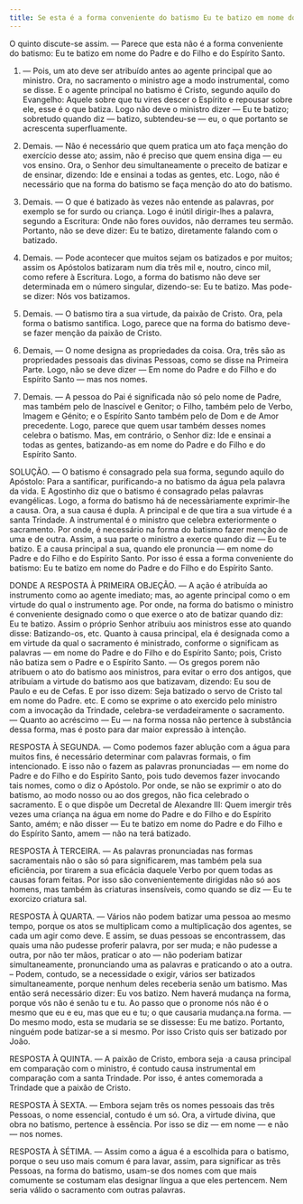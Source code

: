 ```yaml
---
title: Se esta é a forma conveniente do batismo Eu te batizo em nome do Padre e do Filho e do Espírito Santo
---
```


O quinto discute-se assim. — Parece que esta não é a forma conveniente do batismo: Eu te batizo em nome do Padre e do Filho e do Espírito Santo.  

1. — Pois, um ato deve ser atribuído antes ao agente principal que ao ministro. Ora, no sacramento o ministro age a modo instrumental, como se disse. E o agente principal no batismo é Cristo, segundo aquilo do Evangelho: Aquele sobre que tu vires descer o Espírito e repousar sobre ele, esse é o que batiza. Logo não deve o ministro dizer — Eu te batizo; sobretudo quando diz — batizo, subtendeu-se — eu, o que portanto se acrescenta superfluamente.  

2. Demais. — Não é necessário que quem pratica um ato faça menção do exercício desse ato; assim, não é preciso que quem ensina diga — eu vos ensino. Ora, o Senhor deu simultaneamente o preceito de batizar e de ensinar, dizendo: Ide e ensinai a todas as gentes, etc. Logo, não é necessário que na forma do batismo se faça menção do ato do batismo. 

3. Demais. — O que é batizado às vezes não entende as palavras, por exemplo se for surdo ou criança. Logo é inútil dirigir-lhes a palavra, segundo a Escritura: Onde não fores ouvidos, não derrames teu sermão. Portanto, não se deve dizer: Eu te batizo, diretamente falando com o batizado.  

4. Demais. — Pode acontecer que muitos sejam os batizados e por muitos; assim os Apóstolos batizaram num dia três mil e, noutro, cinco mil, como refere à Escritura. Logo, a forma do batismo não deve ser determinada em o número singular, dizendo-se: Eu te batizo. Mas pode-se dizer: Nós vos batizamos.  

5. Demais. — O batismo tira a sua virtude, da paixão de Cristo. Ora, pela forma o batismo santifica. Logo, parece que na forma do batismo deve-se fazer menção da paixão de Cristo.  

6. Demais, — O nome designa as propriedades da coisa. Ora, três são as propriedades pessoais das divinas Pessoas, como se disse na Primeira Parte. Logo, não se deve dizer — Em nome do Padre e do Filho e do Espírito Santo — mas nos nomes.  

7. Demais. — A pessoa do Pai é significada não só pelo nome de Padre, mas também pelo de lnascível e Genitor; o Filho, também pelo de Verbo, Imagem e Génito; e o Espírito Santo também pelo de Dom e de Amor precedente. Logo, parece que quem usar também desses nomes celebra o batismo.  Mas, em contrário, o Senhor diz: Ide e ensinai a todas as gentes, batizando-as em nome do Padre e do Filho e do Espírito Santo.  

SOLUÇÃO. — O batismo é consagrado pela sua forma, segundo aquilo do Apóstolo: Para a santificar, purificando-a no batismo da água pela palavra da vida. E Agostinho diz que o batismo é consagrado pelas palavras evangélicas. Logo, a forma do batismo há de necessàriamente exprimir-lhe a causa. Ora, a sua causa é dupla. A principal e de que tira a sua virtude é a santa Trindade. A instrumental é o ministro que celebra exteriormente o sacramento. Por onde, é necessário na forma do batismo fazer menção de uma e de outra. Assim, a sua parte o ministro a exerce quando diz — Eu te batizo. E a causa principal a sua, quando ele pronuncia — em nome do Padre e do Filho e do Espírito Santo. Por isso é essa a forma conveniente do batismo: Eu te batizo em nome do Padre e do Filho e do Espírito Santo.  

DONDE A RESPOSTA À PRIMEIRA OBJEÇÃO. — A ação é atribuída ao instrumento como ao agente imediato; mas, ao agente principal como o em virtude do qual o instrumento age. Por onde, na forma do batismo o ministro é conveniente designado como o que exerce o ato de batizar quando diz: Eu te batizo. Assim o próprio Senhor atribuiu aos ministros esse ato quando disse: Batizando-os, etc. Quanto à causa principal, ela é designada como a em virtude da qual o sacramento é ministrado, conforme o significam as palavras — em nome do Padre e do Filho e do Espírito Santo; pois, Cristo não batiza sem o Padre e o Espírito Santo. — Os gregos porem não atribuem o ato do batismo aos ministros, para evitar o erro dos antigos, que atribuíam a virtude do batismo aos que batizavam, dizendo: Eu sou de Paulo e eu de Cefas. E por isso dizem: Seja batizado o servo de Cristo tal em nome do Padre. etc. E como se exprime o ato exercido pelo ministro com a invocação da Trindade, celebra-se verdadeiramente o sacramento. — Quanto ao acréscimo — Eu — na forma nossa não pertence à substância dessa forma, mas é posto para dar maior expressão à intenção.  

RESPOSTA À SEGUNDA. — Como podemos fazer ablução com a água para muitos fins, é necessário determinar com palavras formais, o fim intencionado. E isso não o fazem as palavras pronunciadas — em nome do Padre e do Filho e do Espírito Santo, pois tudo devemos fazer invocando tais nomes, como o diz o Apóstolo. Por onde, se não se exprimir o ato do batismo, ao modo nosso ou ao dos gregos, não fica celebrado o sacramento. E o que dispõe um Decretal de Alexandre III: Quem imergir três vezes uma criança na água em nome do Padre e do Filho e do Espírito Santo, amém; e não disser — Eu te batizo em nome do Padre e do Filho e do Espírito Santo, amem — não na terá batizado.  

RESPOSTA À TERCEIRA. — As palavras pronunciadas nas formas sacramentais não o são só para significarem, mas também pela sua eficiência, por tirarem a sua eficácia daquele Verbo por quem todas as causas foram feitas. Por isso são convenientemente dirigidas não só aos homens, mas também às criaturas insensíveis, como quando se diz — Eu te exorcizo criatura sal.  

RESPOSTA À QUARTA. — Vários não podem batizar uma pessoa ao mesmo tempo, porque os atos se multiplicam como a multiplicação dos agentes, se cada um agir como deve. E assim, se duas pessoas se encontrassem, das quais uma não pudesse proferir palavra, por ser muda; e não pudesse a outra, por não ter mãos, praticar o ato — não poderiam batizar simultaneamente, pronunciando uma as palavras e praticando o ato a outra. – Podem, contudo, se a necessidade o exigir, vários ser batizados simultaneamente, porque nenhum deles receberia senão um batismo. Mas então será necessário dizer: Eu vos batizo. Nem haverá mudança na forma, porque vós não é senão tu e tu. Ao passo que o pronome nós não é o mesmo que eu e eu, mas que eu e tu; o que causaria mudança.na forma. — Do mesmo modo, esta se mudaria se se dissesse: Eu me batizo. Portanto, ninguém pode batizar-se a si mesmo. Por isso Cristo quis ser batizado por João.  

RESPOSTA À QUINTA. — A paixão de Cristo, embora seja ·a causa principal em comparação com o ministro, é contudo causa instrumental em comparação com a santa Trindade. Por isso, é antes comemorada a Trindade que a paixão de Cristo.  

RESPOSTA À SEXTA. — Embora sejam três os nomes pessoais das três Pessoas, o nome essencial, contudo é um só. Ora, a virtude divina, que obra no batismo, pertence à essência. Por isso se diz — em nome — e não — nos nomes.  

RESPOSTA À SÉTIMA. — Assim como a água é a escolhida para o batismo, porque o seu uso mais comum é para lavar, assim, para significar as três Pessoas, na forma do batismo, usam-se dos nomes com que mais comumente se costumam elas designar língua a que eles pertencem. Nem seria válido o sacramento com outras palavras.